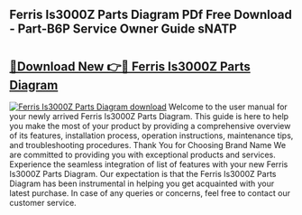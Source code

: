 ## Ferris Is3000Z Parts Diagram PDf Free Download - Part-B6P Service Owner Guide sNATP

# <h2><a href="http://dfilgxl.blite.top/?on=Ferris+Is3000Z+Parts+Diagram">🔗Download New 👉🔴 Ferris Is3000Z Parts Diagram</a></h2>

[![Ferris Is3000Z Parts Diagram download](https://i.imgur.com/lujVjoI.png)](http://dfilgxl.blite.top/?on=Ferris+Is3000Z+Parts+Diagram)
Welcome to the user manual for your newly arrived Ferris Is3000Z Parts Diagram. This guide is here to help you make the most of your product by providing a comprehensive overview of its features, installation process, operation instructions, maintenance tips, and troubleshooting procedures. Thank You for Choosing Brand Name We are committed to providing you with exceptional products and services. Experience the seamless integration of list of features with your new Ferris Is3000Z Parts Diagram. Our expectation is that the Ferris Is3000Z Parts Diagram has been instrumental in helping you get acquainted with your latest purchase. In case of any queries or concerns, feel free to contact our customer service.
